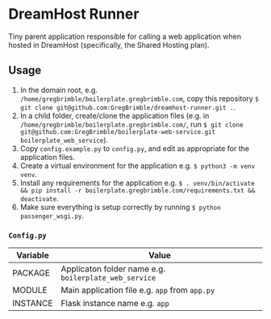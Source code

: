 # DreamHost Runner
Tiny parent application responsible for calling a web application when hosted in DreamHost (specifically, the Shared Hosting plan).     

## Usage
1. In the domain root, e.g. `/home/gregbrimble/boilerplate.gregbrimble.com`, copy this repository `$ git clone git@github.com:GregBrimble/dreamhost-runner.git .`.
2. In a child folder, create/clone the application files (e.g. in `/home/gregbrimble/boilerplate.gregbrimble.com/`, run `$ git clone git@github.com:GregBrimble/boilerplate-web-service.git boilerplate_web_service`).
3. Copy `config.example.py` to `config.py`, and edit as appropriate for the application files.
4. Create a virtual environment for the application e.g. `$ python3 -m venv venv`.
5. Install any requirements for the application e.g. `$ . venv/bin/activate && pip install -r boilerplate.gregbrimble.com/requirements.txt && deactivate`.
6. Make sure everything is setup correctly by running `$ python passenger_wsgi.py`.

### `Config.py`
| Variable | Value                                                 |
| -------- | ----------------------------------------------------- |
| PACKAGE  | Applicaton folder name e.g. `boilerplate_web_service` |
| MODULE   | Main application file e.g. `app` from `app.py`        |
| INSTANCE | Flask instance name e.g. `app`                        |
